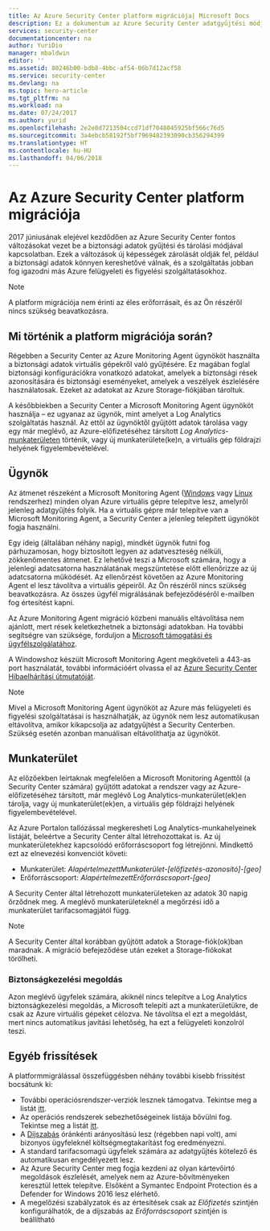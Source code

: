 ```yaml
---
title: Az Azure Security Center platform migrációja| Microsoft Docs
description: Ez a dokumentum az Azure Security Center adatgyűjtési módjának néhány változását ismerteti.
services: security-center
documentationcenter: na
author: YuriDio
manager: mbaldwin
editor: ''
ms.assetid: 80246b00-bdb8-4bbc-af54-06b7d12acf58
ms.service: security-center
ms.devlang: na
ms.topic: hero-article
ms.tgt_pltfrm: na
ms.workload: na
ms.date: 07/24/2017
ms.author: yurid
ms.openlocfilehash: 2e2e8d7213504ccd71df7048045925bf566c76d5
ms.sourcegitcommit: 3a4ebcb58192f5bf7969482393090cb356294399
ms.translationtype: HT
ms.contentlocale: hu-HU
ms.lasthandoff: 04/06/2018
---
```

# <a name="azure-security-center-platform-migration"></a>Az Azure Security Center platform migrációja

2017 júniusának elejével kezdődően az Azure Security Center fontos változásokat vezet be a biztonsági adatok gyűjtési és tárolási módjával kapcsolatban.  Ezek a változások új képességek zárolását oldják fel, például a biztonsági adatok könnyen kereshetővé válnak, és a szolgáltatás jobban fog igazodni más Azure felügyeleti és figyelési szolgáltatásokhoz.

> [!NOTE]
> A platform migrációja nem érinti az éles erőforrásait, és az Ön részéről nincs szükség beavatkozásra.


## <a name="whats-happening-during-this-platform-migration"></a>Mi történik a platform migrációja során?

Régebben a Security Center az Azure Monitoring Agent ügynököt használta a biztonsági adatok virtuális gépekről való gyűjtésére. Ez magában foglal biztonsági konfigurációkra vonatkozó adatokat, amelyek a biztonsági rések azonosítására és biztonsági eseményeket, amelyek a veszélyek észlelésére használatosak. Ezeket az adatokat az Azure Storage-fiókjában tároltuk.

A későbbiekben a Security Center a Microsoft Monitoring Agent ügynököt használja – ez ugyanaz az ügynök, mint amelyet a Log Analytics szolgáltatás használ. Az ettől az ügynöktől gyűjtött adatok tárolása vagy egy már meglévő, az Azure-előfizetéséhez társított *Log Analytics*-[munkaterületen](../log-analytics/log-analytics-manage-access.md) történik, vagy új munkaterülete(ke)n, a virtuális gép földrajzi helyének figyelembevételével.

## <a name="agent"></a>Ügynök

Az átmenet részeként a Microsoft Monitoring Agent ([Windows](../log-analytics/log-analytics-windows-agent.md) vagy [Linux](../log-analytics/log-analytics-linux-agents.md) rendszerhez) minden olyan Azure virtuális gépre telepítve lesz, amelyről jelenleg adatgyűjtés folyik.  Ha a virtuális gépre már telepítve van a Microsoft Monitoring Agent, a Security Center a jelenleg telepített ügynököt fogja használni.

Egy ideig (általában néhány napig), mindkét ügynök futni fog párhuzamosan, hogy biztosított legyen az adatveszteség nélküli, zökkenőmentes átmenet. Ez lehetővé teszi a Microsoft számára, hogy a jelenlegi adatcsatorna használatának megszüntetése előtt ellenőrizze az új adatcsatorna működését. Az ellenőrzést követően az Azure Monitoring Agent el lesz távolítva a virtuális gépeiről. Az Ön részéről nincs szükség beavatkozásra. Az összes ügyfél migrálásának befejeződéséről e-mailben fog értesítést kapni.
 
Az Azure Monitoring Agent migráció közbeni manuális eltávolítása nem ajánlott, mert rések keletkezhetnek a biztonsági adatokban. Ha további segítségre van szüksége, forduljon a [Microsoft támogatási és ügyfélszolgálatához](https://support.microsoft.com/contactus/). 

A Windowshoz készült Microsoft Monitoring Agent megköveteli a 443-as port használatát, további információért olvassa el az [Azure Security Center Hibaelhárítási útmutatóját](security-center-troubleshooting-guide.md).


> [!NOTE] 
> Mivel a Microsoft Monitoring Agent ügynököt az Azure más felügyeleti és figyelési szolgáltatásai is használhatják, az ügynök nem lesz automatikusan eltávolítva, amikor kikapcsolja az adatgyűjtést a Security Centerben. Szükség esetén azonban manuálisan eltávolíthatja az ügynököt.

## <a name="workspace"></a>Munkaterület

Az előzőekben leírtaknak megfelelően a Microsoft Monitoring Agenttől (a Security Center számára) gyűjtött adatokat a rendszer vagy az Azure-előfizetéséhez társított, már meglévő Log Analytics-munkaterület(ek)en tárolja, vagy új munkaterület(ek)en, a virtuális gép földrajzi helyének figyelembevételével.

Az Azure Portalon tallózással megkeresheti Log Analytics-munkahelyeinek listáját, beleértve a Security Center által létrehozottakat is. Az új munkaterületekhez kapcsolódó erőforráscsoport fog létrejönni. Mindkettő ezt az elnevezési konvenciót követi:

- Munkaterület: *AlapértelmezettMunkaterület-[előfizetés-azonosító]-[geo]*
- Erőforráscsoport: *AlapértelmezettErőforráscsoport-[geo]* 
 
A Security Center által létrehozott munkaterületeken az adatok 30 napig őrződnek meg. A meglévő munkaterületeknél a megőrzési idő a munkaterület tarifacsomagjától függ.

> [!NOTE]
> A Security Center által korábban gyűjtött adatok a Storage-fiók(ok)ban maradnak. A migráció befejeződése után ezeket a Storage-fiókokat törölheti.

### <a name="security-management-solution"></a>Biztonságkezelési megoldás 

Azon meglévő ügyfelek számára, akiknél nincs telepítve a Log Analytics biztonságkezelési megoldás, a Microsoft telepíti azt a munkaterületükre, de csak az Azure virtuális gépeket célozva. Ne távolítsa el ezt a megoldást, mert nincs automatikus javítási lehetőség, ha ezt a felügyeleti konzolról teszi.


## <a name="other-updates"></a>Egyéb frissítések

A platformmigrálással összefüggésben néhány további kisebb frissítést bocsátunk ki:

- További operációsrendszer-verziók lesznek támogatva. Tekintse meg a listát [itt](security-center-faq.md#virtual-machines).
- Az operációs rendszerek sebezhetőségeinek listája bővülni fog. Tekintse meg a listát [itt](https://gallery.technet.microsoft.com/Azure-Security-Center-a789e335).
- A [Díjszabás](https://azure.microsoft.com/pricing/details/security-center/) óránkénti arányosítású lesz (régebben napi volt), ami bizonyos ügyfeleknél költségmegtakarítást fog eredményezni.
- A standard tarifacsomagú ügyfelek számára az adatgyűjtés kötelező és automatikusan engedélyezett lesz.
- Az Azure Security Center meg fogja kezdeni az olyan kártevőirtó megoldások észlelését, amelyek nem az Azure-bővítményeken keresztül lettek telepítve. Elsőként a Symantec Endpoint Protection és a Defender for Windows 2016 lesz elérhető.
- A megelőzési szabályzatok és az értesítések csak az *Előfizetés* szintjén konfigurálhatók, de a díjszabás az *Erőforráscsoport* szintjén is beállítható

